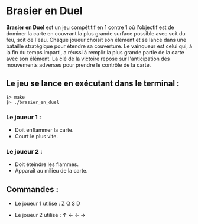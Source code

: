 # Brasier en Duel 

**Brasier en Duel** est un jeu compétitif en 1 contre 1 où l'objectif est de dominer la carte en couvrant la plus grande surface possible avec soit du feu, soit de l'eau. Chaque joueur choisit son élément et se lance dans une bataille stratégique pour étendre sa couverture. Le vainqueur est celui qui, à la fin du temps imparti, a réussi à remplir la plus grande partie de la carte avec son élément. La clé de la victoire repose sur l'anticipation des mouvements adverses pour prendre le contrôle de la carte.

## Le jeu se lance en exécutant dans le terminal :

```
$> make
$> ./brasier_en_duel
```

### Le joueur 1 :

- Doit enflammer la carte.
- Court le plus vite.

### Le joueur 2 :

- Doit éteindre les flammes. 
- Apparaît au milieu de la carte.

## Commandes :

- Le joueur 1 utilise : Z Q S D

- Le joueur 2 utilise : ↑ ← ↓ →
